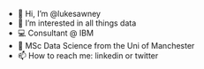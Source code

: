 - 👋 Hi, I’m @lukesawney
- 👀 I’m interested in all things data
- 💻 Consultant @ IBM
- 🌱 MSc Data Science from the Uni of Manchester
- 📫 How to reach me: linkedin or twitter

<!---
lukesawney/lukesawney is a ✨ special ✨ repository because its `README.md` (this file) appears on your GitHub profile.
You can click the Preview link to take a look at your changes.
--->
